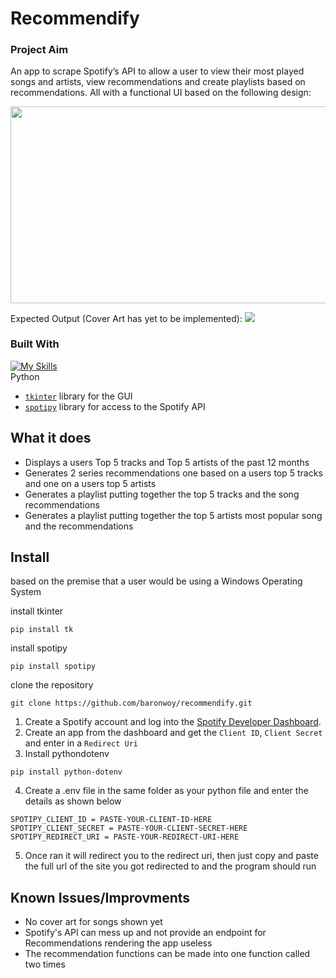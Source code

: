 # Recommendify
### Project Aim
 An app to scrape Spotify’s API to allow a user to view their most played songs and artists, view recommendations and create playlists based on recommendations. All with a functional UI based on the following design: <br>
 
<img src="https://github.com/baronwoy/Recommendify/assets/157763277/c0606576-02a2-449e-a663-4461b4111407" width="750" height="314.06">

Expected Output (Cover Art has yet to be implemented):
<img src="https://github.com/baronwoy/recommendify/assets/157763277/3a39dad9-e1aa-40f1-80d2-00d33a0addfe">

### Built With

[![My Skills](https://skillicons.dev/icons?i=py)](https://skillicons.dev) <br />
Python

* [`tkinter`](https://tkdocs.com/tutorial/index.html) library for the GUI
* [`spotipy`](https://spotipy.readthedocs.io/en/2.22.1/) library for access to the Spotify API
  
## What it does
* Displays a users Top 5 tracks and Top 5 artists of the past 12 months
* Generates 2 series recommendations one based on a users top 5 tracks and one on a users top 5 artists
* Generates a playlist putting together the top 5 tracks and the song recommendations
* Generates a playlist putting together the top 5 artists most popular song and the recommendations
  
## Install
based on the premise that a user would be using a Windows Operating System <br/>

install tkinter
```
pip install tk
```
install spotipy
```
pip install spotipy
```
clone the repository
```
git clone https://github.com/baronwoy/recommendify.git
```
1. Create a Spotify account and log into the [Spotify Developer Dashboard](https://developer.spotify.com). 
2. Create an app from the dashboard and get the `Client ID`, `Client Secret` and enter in a `Redirect Uri`
3. Install pythondotenv
```
pip install python-dotenv
```

4. Create a .env file in the same folder as your python file and enter the details as shown below

```properties
SPOTIPY_CLIENT_ID = PASTE-YOUR-CLIENT-ID-HERE
SPOTIPY_CLIENT_SECRET = PASTE-YOUR-CLIENT-SECRET-HERE
SPOTIPY_REDIRECT_URI = PASTE-YOUR-REDIRECT-URI-HERE
```
5. Once ran it will redirect you to the redirect uri, then just copy and paste the full url of the site you got redirected to and the program should run

## Known Issues/Improvments
* No cover art for songs shown yet
* Spotify's API can mess up and not provide an endpoint for Recommendations rendering the app useless
* The recommendation functions can be made into one function called two times
  
